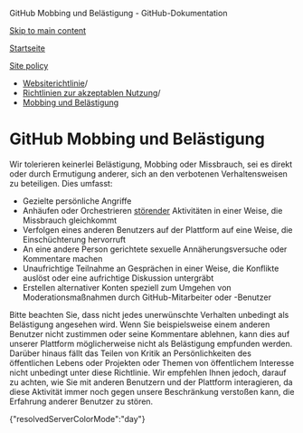 GitHub Mobbing und Belästigung - GitHub-Dokumentation

[Skip to main content](#main-content)

[Startseite](/de)

[Site policy](/de/site-policy)

* [Websiterichtlinie](/de/site-policy)/
* [Richtlinien zur akzeptablen Nutzung](/de/site-policy/acceptable-use-policies)/
* [Mobbing und Belästigung](/de/site-policy/acceptable-use-policies/github-bullying-and-harassment)

GitHub Mobbing und Belästigung
==========

Wir tolerieren keinerlei Belästigung, Mobbing oder Missbrauch, sei es direkt oder durch Ermutigung anderer, sich an den verbotenen Verhaltensweisen zu beteiligen. Dies umfasst:

* Gezielte persönliche Angriffe
* Anhäufen oder Orchestrieren [störender](/de/site-policy/acceptable-use-policies/github-disrupting-the-experience-of-other-users) Aktivitäten in einer Weise, die Missbrauch gleichkommt
* Verfolgen eines anderen Benutzers auf der Plattform auf eine Weise, die Einschüchterung hervorruft
* An eine andere Person gerichtete sexuelle Annäherungsversuche oder Kommentare machen
* Unaufrichtige Teilnahme an Gesprächen in einer Weise, die Konflikte auslöst oder eine aufrichtige Diskussion untergräbt
* Erstellen alternativer Konten speziell zum Umgehen von Moderationsmaßnahmen durch GitHub-Mitarbeiter oder -Benutzer

Bitte beachten Sie, dass nicht jedes unerwünschte Verhalten unbedingt als Belästigung angesehen wird. Wenn Sie beispielsweise einem anderen Benutzer nicht zustimmen oder seine Kommentare ablehnen, kann dies auf unserer Plattform möglicherweise nicht als Belästigung empfunden werden. Darüber hinaus fällt das Teilen von Kritik an Persönlichkeiten des öffentlichen Lebens oder Projekten oder Themen von öffentlichem Interesse nicht unbedingt unter diese Richtlinie. Wir empfehlen Ihnen jedoch, darauf zu achten, wie Sie mit anderen Benutzern und der Plattform interagieren, da diese Aktivität immer noch gegen unsere Beschränkung verstoßen kann, die Erfahrung anderer Benutzer zu stören.

{"resolvedServerColorMode":"day"}
